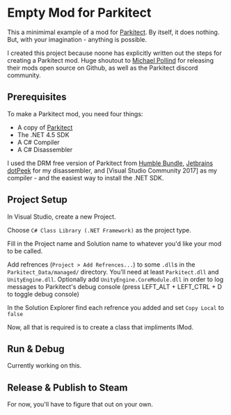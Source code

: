 # Empty Mod for Parkitect

This a minimimal example of a mod for [Parkitect][parkitect]. By itself, it does nothing. But, with your imagination - anything is possible.

I created this project because noone has explicitly written out the steps for creating a Parkitect mod. Huge shoutout to [Michael Pollind][pollend] for releasing their mods open source on Github, as well as the Parkitect discord community.

## Prerequisites

To make a Parkitect mod, you need four things:

- A copy of [Parkitect][parkitect]
- The .NET 4.5 SDK
- A C# Compiler
- A C# Disassembler

I used the DRM free version of Parkitect from [Humble Bundle][parkitect-humble], [Jetbrains dotPeek][dotpeek] for my disassembler, and [Visual Studio Community 2017] as my compiler - and the easiest way to install the .NET SDK.

## Project Setup

In Visual Studio, create a new Project.

Choose `C# Class Library (.NET Framework)` as the project type.

Fill in the Project name and Solution name to whatever you'd like your mod to be called.

Add refrences (`Project > Add Refrences...`) to some `.dll`s in the `Parkitect_Data/managed/` directory. You'll need at least `Parkitect.dll` and `UnityEngine.dll`. Optionally add `UnityEngine.CoreModule.dll` in order to log messages to Parkitect's debug console (press LEFT_ALT + LEFT_CTRL + D to toggle debug console)

In the Solution Explorer find each refrence you added and set `Copy Local` to `false`

Now, all that is required is to create a class that impliments IMod.

## Run & Debug

Currently working on this.

## Release & Publish to Steam

For now, you'll have to figure that out on your own.

[parkitect]: http://themeparkitect.com/
[parkitect-humble]: https://www.humblebundle.com/store/parkitect
[pollend]: https://github.com/pollend
[vscode]: https://code.visualstudio.com/
[vs2017]: https://visualstudio.microsoft.com/vs/community/
[dotpeek]: https://www.jetbrains.com/decompiler/
